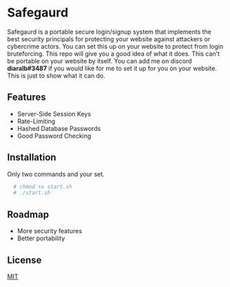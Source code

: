 
# Safegaurd

Safegaurd is a portable secure login/signup system that implements the best security principals for protecting your website against attackers or cybercrime actors. You can set this up on your website to protect from login bruteforcing. This repo will give you a good idea of what it does. This can't be portable on your website by itself. You can add me on discord <strong>diaralb#3487</strong> if you would like for me to set it up for you on your website. This is just to show what it can do.


## Features

- Server-Side Session Keys
- Rate-Limiting
- Hashed Database Passwords
- Good Password Checking 


## Installation

Only two commands and your set.

```bash
  # chmod +x start.sh
  # ./start.sh
```
    
## Roadmap

- More security features 
- Better portability




## License

[MIT](https://choosealicense.com/licenses/mit/)

